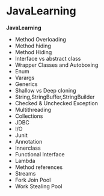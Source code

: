 # JavaLearning
****JavaLearning****
- Method Overloading
- Method hiding
- Method Hiding
- Interface vs abstract class
- Wrapper Classes and Autoboxing
- Enum
- Varargs
- Generics
- Shallow vs Deep cloning
- String,StringBuffer,StringBuilder
- Checked & Unchecked Exception
- Multithreading
- Collections
- JDBC
- I/O
- Junit
- Annotation
- Innerclass
- Functional Interface
- Lambda
- Method references
- Streams
- Fork Join Pool
- Work Stealing Pool

